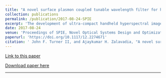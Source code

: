 ```yaml
---
title: "A novel surface plasmon coupled tunable wavelength filter for hyperspectral imaging"
collection: publications
permalink: /publication/2017-08-24-SPIE
excerpt: 'The development of ultra-compact handheld hyperspectral imagers has been impeded by the scarcity of small widefield tunable wavelength filters. The widefield modality is preferred for handheld imaging applications in which image registration can be performed to counter scene shift caused by irregular user motions that would thwart scanning approaches. Conventional widefield tunable filters like the liquid crystal tunable filter and acousto-optic tunable filter achieve narrow passbands across a wide spectral range by utilizing large interaction lengths, thereby increasing the thickness of the device along the optical path. In addition, these technologies rely on rather bulky external control circuitry and, in the case of acousto-optic filters, high power requirements. In the work presented here, we introduce a novel widefield tunable filter for visible and near infrared imaging based on surface plasmon coupling that can be miniaturized without sacrificing performance. The surface plasmon coupled tunable filter (SPCTF) provides diffraction limited spatial resolution with a <10nm nominal passband and a spurious free spectral range of more than 300nm. Acting on the π-polarized component, the device is limited to transmitting 50 percent of unpolarized incident light. This is higher than the throughput of comparable Lyot-based liquid crystal tunable filters that employ a series of linear polarizers. The design of the SPTF is presented along with a comparison of its performance to calculated estimates of transmittance, spectral resolution, and spectral range.'
date: 2017-08-24
venue: 'Proceedings of SPIE, Novel Optical Systems Design and Optimization XX.'
paperurl: 'https://doi.org/10.1117/12.2274671'
citation: ' John F. Turner II, and Ajaykumar H. Zalavadia, "A novel surface plasmon coupled tunable wavelength filter for hyperspectral imaging", Proc. SPIE 10376, Novel Optical Systems Design and Optimization XX, 103760A (24 August 2017).'
---
```

[Link to this paper](https://www.spiedigitallibrary.org/conference-proceedings-of-spie/10376/103760A/A-novel-surface-plasmon-coupled-tunable-wavelength-filter-for-hyperspectral/10.1117/12.2274671.short?SSO=1&tab=ArticleLink)

[Download paper here](http://ajay1685.github.io/files/2017-08-24-SPIE.pdf)

---

